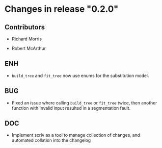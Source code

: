 
<a id='changelog-0.2.0'></a>
# Changes in release "0.2.0"

## Contributors

- Richard Morris

- Robert McArthur

## ENH

- `build_tree` and `fit_tree` now use enums for the substitution model.

## BUG

- Fixed an issue where calling `build_tree` or `fit_tree` twice, then another function with invalid input resulted in a segmentation fault.

## DOC

- Implement scriv as a tool to manage collection of changes, and automated collation into the changelog
